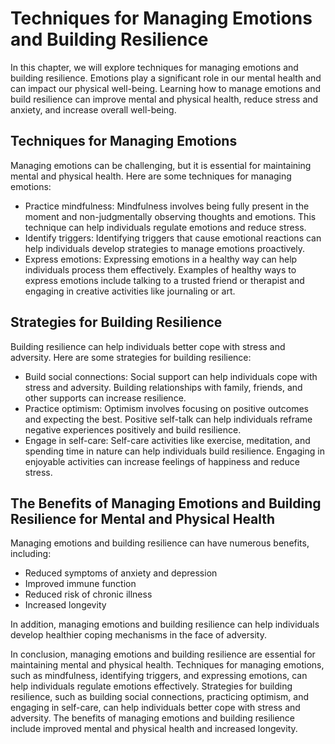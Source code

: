 Techniques for Managing Emotions and Building Resilience
==============================================================================================================

In this chapter, we will explore techniques for managing emotions and building resilience. Emotions play a significant role in our mental health and can impact our physical well-being. Learning how to manage emotions and build resilience can improve mental and physical health, reduce stress and anxiety, and increase overall well-being.

Techniques for Managing Emotions
--------------------------------

Managing emotions can be challenging, but it is essential for maintaining mental and physical health. Here are some techniques for managing emotions:

* Practice mindfulness: Mindfulness involves being fully present in the moment and non-judgmentally observing thoughts and emotions. This technique can help individuals regulate emotions and reduce stress.
* Identify triggers: Identifying triggers that cause emotional reactions can help individuals develop strategies to manage emotions proactively.
* Express emotions: Expressing emotions in a healthy way can help individuals process them effectively. Examples of healthy ways to express emotions include talking to a trusted friend or therapist and engaging in creative activities like journaling or art.

Strategies for Building Resilience
----------------------------------

Building resilience can help individuals better cope with stress and adversity. Here are some strategies for building resilience:

* Build social connections: Social support can help individuals cope with stress and adversity. Building relationships with family, friends, and other supports can increase resilience.
* Practice optimism: Optimism involves focusing on positive outcomes and expecting the best. Positive self-talk can help individuals reframe negative experiences positively and build resilience.
* Engage in self-care: Self-care activities like exercise, meditation, and spending time in nature can help individuals build resilience. Engaging in enjoyable activities can increase feelings of happiness and reduce stress.

The Benefits of Managing Emotions and Building Resilience for Mental and Physical Health
----------------------------------------------------------------------------------------

Managing emotions and building resilience can have numerous benefits, including:

* Reduced symptoms of anxiety and depression
* Improved immune function
* Reduced risk of chronic illness
* Increased longevity

In addition, managing emotions and building resilience can help individuals develop healthier coping mechanisms in the face of adversity.

In conclusion, managing emotions and building resilience are essential for maintaining mental and physical health. Techniques for managing emotions, such as mindfulness, identifying triggers, and expressing emotions, can help individuals regulate emotions effectively. Strategies for building resilience, such as building social connections, practicing optimism, and engaging in self-care, can help individuals better cope with stress and adversity. The benefits of managing emotions and building resilience include improved mental and physical health and increased longevity.
